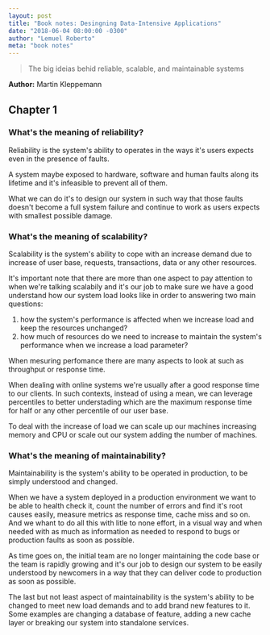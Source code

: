 ```yaml
---
layout: post
title: "Book notes: Desingning Data-Intensive Applications"
date: "2018-06-04 08:00:00 -0300"
author: "Lemuel Roberto"
meta: "book notes"
---
```


> The big ideias behid reliable, scalable, and maintainable systems

**Author:** Martin Kleppemann

## Chapter 1

### What's the meaning of reliability?

Reliability is the system's ability to operates in the ways it's users expects even in the presence of faults.

A system maybe exposed to hardware, software and human faults along its lifetime and it's infeasible to prevent all of them.

What we can do it's to design our system in such way that those faults doesn't become a full system failure and continue to work as users expects with smallest possible damage.

### What's the meaning of scalability?

Scalability is the system's ability to cope with an increase demand due to increase of user base, requests, transactions, data or any other resources.

It's important note that there are more than one aspect to pay attention to when we're talking scalabily and it's our job to make sure we have a good understand how our system load looks like in order to answering two main questions:

1. how the system's performance is affected when we increase load and keep the resources unchanged?
2. how much of resources do we need to increase to maintain the system's performance when we increase a load parameter?

When mesuring perfomance there are many aspects to look at such as throughput or response time.

When dealing with online systems we're usually after a good response time to our clients. In such contexts, instead of using a mean, we can leverage percentiles to better understading which are the maximum response time for half or any other percentile of our user base.

To deal with the increase of load we can scale up our machines increasing memory and CPU or scale out our system adding the number of machines.

### What's the meaning of maintainability?

Maintainability is the system's ability to be operated in production, to be simply understood and changed.

When we have a system deployed in a production environment we want to be able to health check it, count the number of errors and find it's root causes easily, measure metrics as response time, cache miss and so on. And we whant to do all this with litle to none effort, in a visual way and when needed with as much as information as needed to respond to bugs or production faults as soon as possible.

As time goes on, the initial team are no longer maintaining the code base or the team is rapidly growing and it's our job to design our system to be easily understood by newcomers in a way that they can deliver code to production as soon as possible.

The last but not least aspect of maintainability is the system's ability to be changed to meet new load demands and to add brand new features to it. Some examples are changing a database of feature, adding a new cache layer or breaking our system into standalone services.
